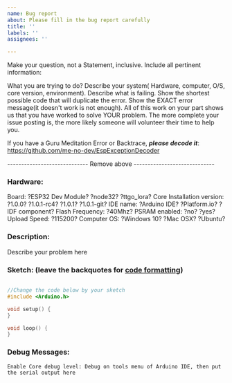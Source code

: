 ```yaml
---
name: Bug report
about: Please fill in the bug report carefully
title: ''
labels: ''
assignees: ''

---
```


Make your question, not a Statement, inclusive. Include all pertinent information:

What you are trying to do?
Describe your system( Hardware, computer, O/S, core version, environment).
Describe what is failing.
Show the shortest possible code that will duplicate the error.
Show the EXACT error message(it doesn't work is not enough).
All of this work on your part shows us that you have worked to solve YOUR problem. The more complete your issue posting is, the more likely someone will volunteer their time to help you.

If you have a Guru Meditation Error or Backtrace, ***please decode it***:
https://github.com/me-no-dev/EspExceptionDecoder

----------------------------- Remove above -----------------------------


### Hardware:
Board:							?ESP32 Dev Module? ?node32? ?ttgo_lora?
Core Installation version:			?1.0.0? ?1.0.1-rc4? ?1.0.1? ?1.0.1-git?
IDE name:						?Arduino IDE? ?Platform.io? ?IDF component?
Flash Frequency:					?40Mhz?
PSRAM enabled:                                    ?no? ?yes?
Upload Speed:					?115200?
Computer OS:                                        ?Windows 10? ?Mac OSX? ?Ubuntu?

### Description:
Describe your problem here


### Sketch:  (leave the backquotes for [code formatting](https://help.github.com/articles/creating-and-highlighting-code-blocks/))
```cpp

//Change the code below by your sketch
#include <Arduino.h>

void setup() {
}

void loop() {
}
```

### Debug Messages:
```
Enable Core debug level: Debug on tools menu of Arduino IDE, then put the serial output here 
```
